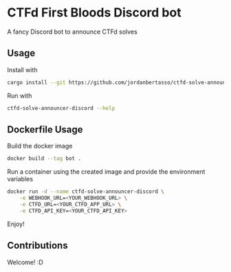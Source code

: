 # CTFd First Bloods Discord bot

A fancy Discord bot to announce CTFd solves

## Usage

Install with

```bash
cargo install --git https://github.com/jordanbertasso/ctfd-solve-announcer-discord
```

Run with

```bash
ctfd-solve-announcer-discord --help
```

## Dockerfile Usage

Build the docker image

```bash
docker build --tag bot .
```

Run a container using the created image and provide the environment variables

```bash
docker run -d --name ctfd-solve-announcer-discord \
    -e WEBHOOK_URL=<YOUR_WEBHOOK_URL> \
    -e CTFD_URL=<YOUR_CTFD_APP_URL> \
    -e CTFD_API_KEY=<YOUR_CTFD_API_KEY>
```

Enjoy!

## Contributions

Welcome! :D

